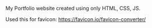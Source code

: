 My Portfolio website created using only HTML, CSS, JS.

Used this for favicon:
https://favicon.io/favicon-converter/